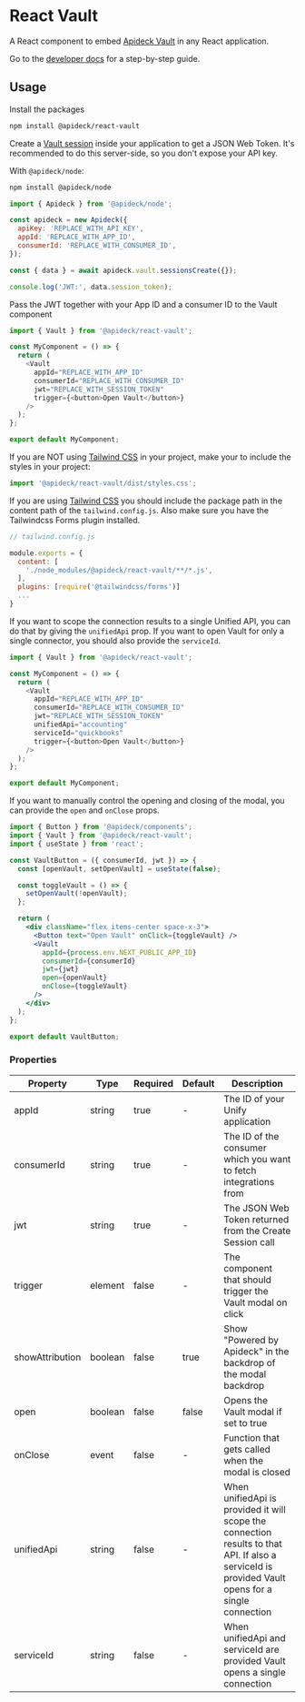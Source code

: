 # React Vault

A React component to embed [Apideck Vault](https://www.apideck.com/products/vault) in any React application.

Go to the [developer docs](https://developers.apideck.com/guides/react-vault) for a step-by-step guide.

## Usage

Install the packages

```sh
npm install @apideck/react-vault
```

Create a [Vault session](https://developers.apideck.com/apis/vault/reference#operation/sessionsCreate) inside your application to get a JSON Web Token.
It's recommended to do this server-side, so you don't expose your API key.

With `@apideck/node`:

```sh
npm install @apideck/node
```

```js
import { Apideck } from '@apideck/node';

const apideck = new Apideck({
  apiKey: 'REPLACE_WITH_API_KEY',
  appId: 'REPLACE_WITH_APP_ID',
  consumerId: 'REPLACE_WITH_CONSUMER_ID',
});

const { data } = await apideck.vault.sessionsCreate({});

console.log('JWT:', data.session_token);
```

Pass the JWT together with your App ID and a consumer ID to the Vault component

```js
import { Vault } from '@apideck/react-vault';

const MyComponent = () => {
  return (
    <Vault
      appId="REPLACE_WITH_APP_ID"
      consumerId="REPLACE_WITH_CONSUMER_ID"
      jwt="REPLACE_WITH_SESSION_TOKEN"
      trigger={<button>Open Vault</button>}
    />
  );
};

export default MyComponent;
```

If you are NOT using [Tailwind CSS](https://tailwindcss.com/) in your project, make your to include the styles in your project:

```js
import '@apideck/react-vault/dist/styles.css';
```

If you are using [Tailwind CSS](https://tailwindcss.com/) you should include the package path in the content path of the `tailwind.config.js`.
Also make sure you have the Tailwindcss Forms plugin installed.

```js
// tailwind.config.js

module.exports = {
  content: [
    './node_modules/@apideck/react-vault/**/*.js',
  ],
  plugins: [require('@tailwindcss/forms')]
  ...
}
```

If you want to scope the connection results to a single Unified API, you can do that by giving the `unifiedApi` prop. If you want to open Vault for only a single connector, you should also provide the `serviceId`.

```js
import { Vault } from '@apideck/react-vault';

const MyComponent = () => {
  return (
    <Vault
      appId="REPLACE_WITH_APP_ID"
      consumerId="REPLACE_WITH_CONSUMER_ID"
      jwt="REPLACE_WITH_SESSION_TOKEN"
      unifiedApi="accounting"
      serviceId="quickbooks"
      trigger={<button>Open Vault</button>}
    />
  );
};

export default MyComponent;
```

If you want to manually control the opening and closing of the modal, you can provide the `open` and `onClose` props.

```jsx
import { Button } from '@apideck/components';
import { Vault } from '@apideck/react-vault';
import { useState } from 'react';

const VaultButton = ({ consumerId, jwt }) => {
  const [openVault, setOpenVault] = useState(false);

  const toggleVault = () => {
    setOpenVault(!openVault);
  };

  return (
    <div className="flex items-center space-x-3">
      <Button text="Open Vault" onClick={toggleVault} />
      <Vault
        appId={process.env.NEXT_PUBLIC_APP_ID}
        consumerId={consumerId}
        jwt={jwt}
        open={openVault}
        onClose={toggleVault}
      />
    </div>
  );
};

export default VaultButton;
```

### Properties

| Property        | Type    | Required | Default | Description                                                                                                                                       |
| --------------- | ------- | -------- | ------- | ------------------------------------------------------------------------------------------------------------------------------------------------- |
| appId           | string  | true     | -       | The ID of your Unify application                                                                                                                  |
| consumerId      | string  | true     | -       | The ID of the consumer which you want to fetch integrations from                                                                                  |
| jwt             | string  | true     | -       | The JSON Web Token returned from the Create Session call                                                                                          |
| trigger         | element | false    | -       | The component that should trigger the Vault modal on click                                                                                        |
| showAttribution | boolean | false    | true    | Show "Powered by Apideck" in the backdrop of the modal backdrop                                                                                   |
| open            | boolean | false    | false   | Opens the Vault modal if set to true                                                                                                              |
| onClose         | event   | false    | -       | Function that gets called when the modal is closed                                                                                                |
| unifiedApi      | string  | false    | -       | When unifiedApi is provided it will scope the connection results to that API. If also a serviceId is provided Vault opens for a single connection |
| serviceId       | string  | false    | -       | When unifiedApi and serviceId are provided Vault opens a single connection                                                                        |
